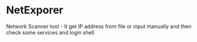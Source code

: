 # NetExporer
Network Scanner tool - It get IP address from file or input manually and then check some services and login shell
